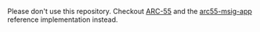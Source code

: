 Please don't use this repository. Checkout [ARC-55](https://github.com/algorandfoundation/ARCs/blob/main/ARCs/arc-0055.md) and the [arc55-msig-app](https://github.com/nullun/arc55-msig-app) reference implementation instead.
